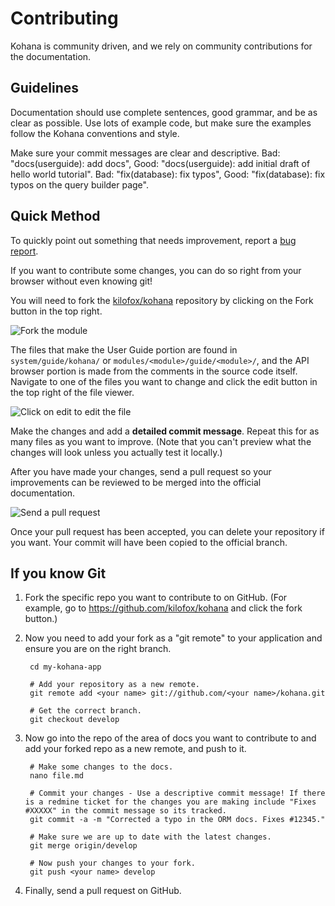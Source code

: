 # Contributing

Kohana is community driven, and we rely on community contributions for the documentation.

## Guidelines

Documentation should use complete sentences, good grammar, and be as clear as possible. Use lots of example code, but make sure the examples follow the Kohana conventions and style.

Make sure your commit messages are clear and descriptive. Bad: "docs(userguide): add docs", Good: "docs(userguide): add initial draft of hello world tutorial". Bad: "fix(database): fix typos", Good: "fix(database): fix typos on the query builder page".

## Quick Method

To quickly point out something that needs improvement, report a [bug report](https://github.com/kilofox/kohana/issues/new).

If you want to contribute some changes, you can do so right from your browser without even knowing git!

You will need to fork the [kilofox/kohana](https://github.com/kilofox/kohana) repository by clicking on the Fork button in the top right.

![Fork the module](contrib-github-fork.png)

The files that make the User Guide portion are found in `system/guide/kohana/` or `modules/<module>/guide/<module>/`, and the API browser portion is made from the comments in the source code itself. Navigate to one of the files you want to change and click the edit button in the top right of the file viewer.

![Click on edit to edit the file](contrib-github-edit.png)

Make the changes and add a **detailed commit message**. Repeat this for as many files as you want to improve. (Note that you can't preview what the changes will look unless you actually test it locally.)

After you have made your changes, send a pull request so your improvements can be reviewed to be merged into the official documentation.

![Send a pull request](contrib-github-pull.png)

Once your pull request has been accepted, you can delete your repository if you want. Your commit will have been copied to the official branch.

## If you know Git

1. Fork the specific repo you want to contribute to on GitHub. (For example, go to https://github.com/kilofox/kohana and click the fork button.)

2. Now you need to add your fork as a "git remote" to your application and ensure you are on the right branch.

        cd my-kohana-app

        # Add your repository as a new remote.
        git remote add <your name> git://github.com/<your name>/kohana.git

        # Get the correct branch.
        git checkout develop

3. Now go into the repo of the area of docs you want to contribute to and add your forked repo as a new remote, and push to it.

        # Make some changes to the docs.
        nano file.md

        # Commit your changes - Use a descriptive commit message! If there is a redmine ticket for the changes you are making include "Fixes #XXXXX" in the commit message so its tracked.
        git commit -a -m "Corrected a typo in the ORM docs. Fixes #12345."

        # Make sure we are up to date with the latest changes.
        git merge origin/develop

        # Now push your changes to your fork.
        git push <your name> develop

4. Finally, send a pull request on GitHub.
